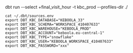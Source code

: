 dbt run --select +final_visit_hour -t kbc_prod --profiles-dir ./

```
cat ~/.dbt/sources.env 
export DBT_KBC_DATABASE="KEBOOLA_33"
export DBT_KBC_SCHEMA="WORKSPACE_410407633"
export DBT_KBC_WAREHOUSE="KEBOOLA_PROD"
export DBT_KBC_ACCOUNT="keboola.eu-central-1"
export DBT_KBC_TYPE="snowflake"
export DBT_KBC_USER="KEBOOLA_WORKSPACE_410407633"
export DBT_KBC_PASSWORD="xxx"
```